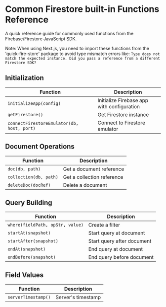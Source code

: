 # Common Firestore built-in Functions Reference

A quick reference guide for commonly used functions from the Firebase/Firestore JavaScript SDK.

Note: When using Next.js, you need to import these functions from the 'quick-fire-store' package to avoid type mismatch errors like: `Type does not match the expected instance. Did you pass a reference from a different Firestore SDK?`

## Initialization

| Function                                   | Description                                |
| ------------------------------------------ | ------------------------------------------ |
| `initializeApp(config)`                    | Initialize Firebase app with configuration |
| `getFirestore()`                           | Get Firestore instance                     |
| `connectFirestoreEmulator(db, host, port)` | Connect to Firestore emulator              |

## Document Operations

| Function               | Description                |
| ---------------------- | -------------------------- |
| `doc(db, path)`        | Get a document reference   |
| `collection(db, path)` | Get a collection reference |
| `deleteDoc(docRef)`    | Delete a document          |

## Query Building

| Function                         | Description                |
| -------------------------------- | -------------------------- |
| `where(fieldPath, opStr, value)` | Create a filter            |
| `startAt(snapshot)`              | Start query at document    |
| `startAfter(snapshot)`           | Start query after document |
| `endAt(snapshot)`                | End query at document      |
| `endBefore(snapshot)`            | End query before document  |

## Field Values

| Function            | Description        |
| ------------------- | ------------------ |
| `serverTimestamp()` | Server's timestamp |
